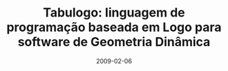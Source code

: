 ---
title: "Tabulogo: linguagem de programação baseada em Logo para software de Geometria Dinâmica"
collection: publications
permalink: /publication/2009-02-06-tabulogo-undergrad
excerpt: 'This is my undergradutation thesis. It was about Tabulogo, a macro language based on [Logo](https://en.wikipedia.org/wiki/Logo_(programming_language)) to control [Tabulae](http://tabulae.net/), a [dinamic geometry software](https://en.wikipedia.org/wiki/List_of_interactive_geometry_software).'
date: 2009-02-06
venue: 'DCC - UFRJ'
paperurl: 'http://alexandresardinha.github.io/files/tabulogo-undergrad.pdf'
citation: 'Mattos, A. F. S. (2009). <i> Tabulogo: linguagem de programação baseada em Logo para software de Geometria Dinâmica </i> (Undergraduate dissertation, Universidade Federal do Rio de Janeiro).'
---